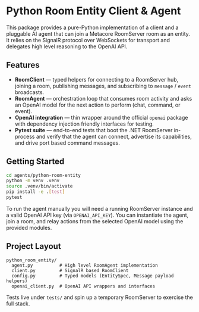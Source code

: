 # Python Room Entity Client & Agent

This package provides a pure-Python implementation of a client and a pluggable
AI agent that can join a Metacore RoomServer room as an entity. It relies on the
SignalR protocol over WebSockets for transport and delegates high level
reasoning to the OpenAI API.

## Features

* **RoomClient** — typed helpers for connecting to a RoomServer hub, joining a
  room, publishing messages, and subscribing to `message` / `event` broadcasts.
* **RoomAgent** — orchestration loop that consumes room activity and asks an
  OpenAI model for the next action to perform (chat, command, or event).
* **OpenAI integration** — thin wrapper around the official `openai` package
  with dependency injection friendly interfaces for testing.
* **Pytest suite** — end-to-end tests that boot the .NET RoomServer in-process
  and verify that the agent can connect, advertise its capabilities, and drive
  port based command messages.

## Getting Started

```bash
cd agents/python-room-entity
python -m venv .venv
source .venv/bin/activate
pip install -e .[test]
pytest
```

To run the agent manually you will need a running RoomServer instance and a
valid OpenAI API key (via `OPENAI_API_KEY`). You can instantiate the agent, join a room, and relay actions from the selected OpenAI model using the provided modules.

## Project Layout

```
python_room_entity/
  agent.py          # High level RoomAgent implementation
  client.py         # SignalR based RoomClient
  config.py         # Typed models (EntitySpec, Message payload helpers)
  openai_client.py  # OpenAI API wrappers and interfaces
```

Tests live under `tests/` and spin up a temporary RoomServer to exercise the
full stack.

